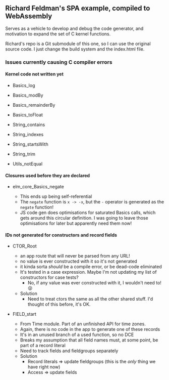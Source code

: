 ## Richard Feldman's SPA example, compiled to WebAssembly

Serves as a vehicle to develop and debug the code generator, and motivation to expand the set of C kernel functions.

Richard's repo is a Git submodule of this one, so I can use the original source code. I just change the build system and the index.html file.

### Issues currently causing C compiler errors

#### Kernel code not written yet

- Basics_log
- Basics_modBy
- Basics_remainderBy
- Basics_toFloat

- String_contains
- String_indexes
- String_startsWith
- String_trim

- Utils_notEqual

#### Closures used before they are declared

- elm_core_Basics_negate

  - This ends up being self-referential
  - The `negate` function is `x -> -x`, but the `-` operator is generated as the `negate` function!
  - JS code gen does optimisations for saturated Basics calls, which gets around this circular definition. I was going to leave those optimisations for later but apparently need them now!

#### IDs not generated for constructors and record fields

- CTOR_Root

  - an app route that will never be parsed from any URL!
  - no value is ever constructed with it so it's not generated
  - it kinda sorta _should_ be a compile error, or be dead-code eliminated
  - It's tested in a case expression. Maybe I'm not updating my list of constructors for case tests?
    - No, if any value was ever constructed with it, I wouldn't need to! 😜
  - Solution
    - Need to treat ctors the same as all the other shared stuff. I'd thought of this before, it's OK.

- FIELD_start
  - From Time module. Part of an unfinished API for time zones.
  - Again, there is no code in the app to generate one of these records
  - It's in an unused branch of a used function, so no DCE
  - Breaks my assumption that all field names must, at some point, be part of a record literal
  - Need to track fields and fieldgroups separately
  - Solution
    - Record literals => update fieldgroups (this is the _only_ thing we have right now)
    - Access => update fields
